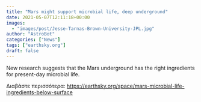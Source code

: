 ```yaml
---
title: "Mars might support microbial life, deep underground"
date: 2021-05-07T12:11:18+00:00
images:
  - "images/post/Jesse-Tarnas-Brown-University-JPL.jpg"
author: "AstroBot"
categories: ["News"]
tags: ["earthsky.org"]
draft: false
---
```


New research suggests that the Mars underground has the right ingredients for present-day microbial life. 

Διαβάστε περισσότερα: https://earthsky.org/space/mars-microbial-life-ingredients-below-surface
